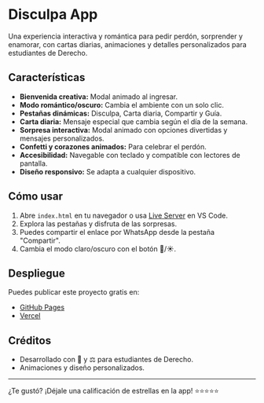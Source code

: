 # Disculpa App

Una experiencia interactiva y romántica para pedir perdón, sorprender y enamorar, con cartas diarias, animaciones y detalles personalizados para estudiantes de Derecho.

## Características

- **Bienvenida creativa:** Modal animado al ingresar.
- **Modo romántico/oscuro:** Cambia el ambiente con un solo clic.
- **Pestañas dinámicas:** Disculpa, Carta diaria, Compartir y Guía.
- **Carta diaria:** Mensaje especial que cambia según el día de la semana.
- **Sorpresa interactiva:** Modal animado con opciones divertidas y mensajes personalizados.
- **Confetti y corazones animados:** Para celebrar el perdón.
- **Accesibilidad:** Navegable con teclado y compatible con lectores de pantalla.
- **Diseño responsivo:** Se adapta a cualquier dispositivo.

## Cómo usar

1. Abre `index.html` en tu navegador o usa [Live Server](https://marketplace.visualstudio.com/items?itemName=ritwickdey.LiveServer) en VS Code.
2. Explora las pestañas y disfruta de las sorpresas.
3. Puedes compartir el enlace por WhatsApp desde la pestaña "Compartir".
4. Cambia el modo claro/oscuro con el botón 🌙/☀️.

## Despliegue

Puedes publicar este proyecto gratis en:
- [GitHub Pages](https://pages.github.com/)
- [Vercel](https://vercel.com/)

## Créditos

- Desarrollado con 💖 y ⚖️ para estudiantes de Derecho.
- Animaciones y diseño personalizados.

---

¿Te gustó? ¡Déjale una calificación de estrellas en la app! ⭐⭐⭐⭐⭐